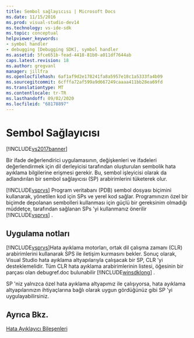 ```yaml
---
title: Sembol sağlayıcısı | Microsoft Docs
ms.date: 11/15/2016
ms.prod: visual-studio-dev14
ms.technology: vs-ide-sdk
ms.topic: conceptual
helpviewer_keywords:
- symbol handler
- debugging [Debugging SDK], symbol handler
ms.assetid: 5fce651b-fead-4418-81b0-a011df7644ab
caps.latest.revision: 18
ms.author: gregvanl
manager: jillfra
ms.openlocfilehash: 6af1af9d2e178241fa8a5957e18c1a5333fa4b09
ms.sourcegitcommit: 6cfffa72af599a9d667249caaaa411bb28ea69fd
ms.translationtype: MT
ms.contentlocale: tr-TR
ms.lasthandoff: 09/02/2020
ms.locfileid: "68178897"
---
```

# <a name="symbol-provider"></a>Sembol Sağlayıcısı
[!INCLUDE[vs2017banner](../../includes/vs2017banner.md)]

Bir ifade değerlendirici uygulamasının, değişkenleri ve ifadeleri değerlendirmek için dil derleyicisi tarafından oluşturulan sembolik hata ayıklama bilgilerine erişmesi gerekir. Bu, sembol işleyicisi olarak da adlandırılan bir sembol sağlayıcısı (SP) arabirimlerini tüketerek olur.  
  
 [!INCLUDE[vsprvs](../../includes/vsprvs-md.md)] Program veritabanı (PDB) sembol dosyası biçimini kullanarak, yönetilen kod için SPs ve yerel kod sağlar. Programınızın özel bir biçimde depolanan sembolleri kullanması için güçlü bir gereksinim olmadığı müddetçe, tarafından sağlanan SPs 'yi kullanmanız önerilir [!INCLUDE[vsprvs](../../includes/vsprvs-md.md)] .  
  
## <a name="implementation-notes"></a>Uygulama notları  
 [!INCLUDE[vsprvs](../../includes/vsprvs-md.md)]Hata ayıklama motorları, ortak dil çalışma zamanı (CLR) arabirimlerini kullanarak SPS ile iletişim kurmasını bekler. Sonuç olarak, Visual Studio hata ayıklama altyapılarıyla çalışacak bir SP, CLR 'yi desteklemelidir. Tüm CLR hata ayıklama arabirimlerinin listesi, öğesinin bir parçası olan debugref.doc bulunabilir [!INCLUDE[winsdklong](../../includes/winsdklong-md.md)] .  
  
 SP 'niz yalnızca özel hata ayıklama altyapımız ile çalışıyorsa, hata ayıklama altyapılarınızın ihtiyaçlarına bağlı olarak uygun gördüğünüz gibi SP 'yi uygulayabilirsiniz.  
  
## <a name="see-also"></a>Ayrıca Bkz.  
 [Hata Ayıklayıcı Bileşenleri](../../extensibility/debugger/debugger-components.md)
